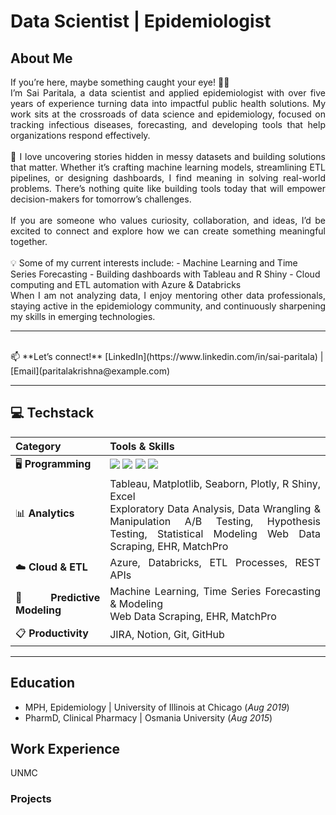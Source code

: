 # Data Scientist | Epidemiologist

## About Me

<div align="justify">
If you’re here, maybe something caught your eye! 👋🏾

<br>
I’m Sai Paritala, a data scientist and applied epidemiologist with over five years of experience turning data into impactful public health solutions. My work sits at the crossroads of data science and epidemiology, focused on tracking infectious diseases, forecasting, and developing tools that help organizations respond effectively.
<br>

<br>
🔎 I love uncovering stories hidden in messy datasets and building solutions that matter. Whether it’s crafting machine learning models, streamlining ETL pipelines, or designing dashboards, I find meaning in solving real-world problems. There’s nothing quite like building tools today that will empower decision-makers for tomorrow’s challenges.
<br>

<br>
If you are someone who values curiosity, collaboration, and ideas, I’d be excited to connect and explore how we can create something meaningful together.
</div>
<br>
💡 Some of my current interests include:
- Machine Learning and Time Series Forecasting
- Building dashboards with Tableau and R Shiny
- Cloud computing and ETL automation with Azure & Databricks

<div align="justify">
When I am not analyzing data, I enjoy mentoring other data professionals, staying active in the epidemiology community, and continuously sharpening my skills in emerging technologies.
</div>

---

<br>
📫 **Let’s connect!**  
[LinkedIn](https://www.linkedin.com/in/sai-paritala) | [Email](paritalakrishna@example.com)
<br>


---

## 💻 Techstack

<table>
  <thead>
    <tr>
      <th style="text-align:justify; width: 30%;">Category</th>
      <th style="text-align:justify; width: 70%;">Tools & Skills</th>
    </tr>
  </thead>
  <tbody>
    <tr>
      <td style="text-align:justify;">🖥️ <b>Programming</b></td>
      <td>
        <img src="https://img.shields.io/badge/Python-3776AB?style=for-the-badge&logo=python&logoColor=white" />
        <img src="https://img.shields.io/badge/R-276DC3?style=for-the-badge&logo=r&logoColor=white" />
        <img src="https://img.shields.io/badge/SAS-2E8B57?style=for-the-badge&logoColor=white" />
        <img src="https://img.shields.io/badge/SQL-4169E1?style=for-the-badge&logoColor=white" />
      </td>
    </tr>
    <tr>
      <td style="text-align:justify;">📊 <b>Analytics</b></td>
      <td>
        <div align="justify">
          Tableau, Matplotlib, Seaborn, Plotly, R Shiny, Excel <br>
          Exploratory Data Analysis, Data Wrangling & Manipulation 
          A/B Testing, Hypothesis Testing, Statistical Modeling 
          Web Data Scraping, EHR, MatchPro <br>
        </div>
      </td>
    </tr>
    <tr>
      <td style="text-align:justify;">☁️ <b>Cloud & ETL </b></td>
      <td>
        <div align="justify">
          Azure, Databricks, ETL Processes, REST APIs
        </div>
      </td>
    </tr>
    <tr>
      <td style="text-align:justify;">🤖 <b>Predictive Modeling</b></td>
      <td>
        <div align="justify">
          Machine Learning, Time Series Forecasting & Modeling <br>
          Web Data Scraping, EHR, MatchPro
        </div>
      </td>
    </tr>
    <tr>
      <td style="text-align:justify;">📋 <b>Productivity</b></td>
      <td>
        <div align="justify">
          JIRA, Notion, Git, GitHub
        </div>
      </td>
    </tr>
  </tbody>
</table>

---

## Education
- MPH, Epidemiology | University of Illinois at Chicago (_Aug 2019_)
- PharmD, Clinical Pharmacy | Osmania University (_Aug 2015_)

## Work Experience
UNMC

### Projects
